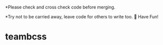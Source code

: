 *Please check and cross check code before merging.

*Try not to be carried away, leave code for others to write too.
🙂
Have Fun!
# teambcss
